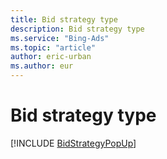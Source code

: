 ```yaml
---
title: Bid strategy type
description: Bid strategy type
ms.service: "Bing-Ads"
ms.topic: "article"
author: eric-urban
ms.author: eur
---
```


# Bid strategy type

[!INCLUDE [BidStrategyPopUp](../includes/BidStrategyPopUp.md)]

